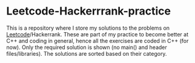 # Leetcode-Hackerrrank-practice
This is a repository where I store my solutions to the problems on [Leetcode](leetcode.com)/Hackerrank. These are part of my practice to become better at C++ and coding in general, hence all the exercises are coded in C++ (for now). Only the required solution is shown (no main() and header files/libraries). The solutions are sorted based on their category. 
